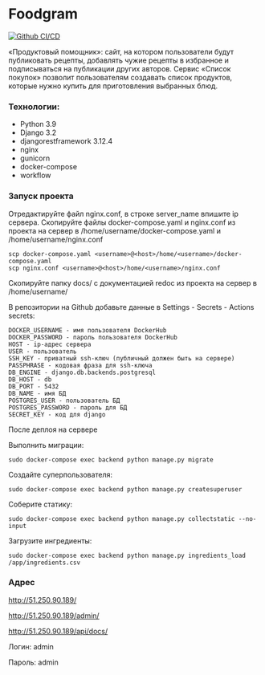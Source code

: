 # Foodgram
[![Github CI/CD](https://github.com/lllleeenna/foodgram-project-react/actions/workflows/foodgram_workflow/badge.svg)](https://github.com/lllleeenna/foodgram-project-react/actions)

«Продуктовый помощник»: сайт, на котором пользователи будут публиковать 
рецепты, добавлять чужие рецепты в избранное и подписываться на публикации 
других авторов. 
Сервис «Список покупок» позволит пользователям создавать список продуктов, 
которые нужно купить для приготовления выбранных блюд. 

### Технологии:
- Python 3.9
- Django 3.2
- djangorestframework 3.12.4
- nginx
- gunicorn
- docker-compose
- workflow

### Запуск проекта
Отредактируйте файл nginx.conf, в строке server_name впишите ip сервера.
Скопируйте файлы docker-compose.yaml и nginx.conf из проекта на сервер в 
/home/username/docker-compose.yaml и /home/username/nginx.conf
```
scp docker-compose.yaml <username>@<host>/home/<username>/docker-compose.yaml
scp nginx.conf <username>@<host>/home/<username>/nginx.conf
```
Скопируйте папку docs/ с документацией redoc из проекта на сервер в /home/username/

В репозитории на Github добавьте данные в Settings - Secrets - Actions secrets:
```
DOCKER_USERNAME - имя пользователя DockerHub
DOCKER_PASSWORD - пароль пользователя DockerHub
HOST - ip-адрес сервера
USER - пользователь
SSH_KEY - приватный ssh-ключ (публичный должен быть на сервере)
PASSPHRASE - кодовая фраза для ssh-ключа
DB_ENGINE - django.db.backends.postgresql
DB_HOST - db
DB_PORT - 5432
DB_NAME - имя БД
POSTGRES_USER - пользователь БД
POSTGRES_PASSWORD - пароль для БД
SECRET_KEY - код для django
```
После деплоя на сервере

Выполнить миграции:
```
sudo docker-compose exec backend python manage.py migrate
```
Создайте суперпользователя:
```
sudo docker-compose exec backend python manage.py createsuperuser
```
Соберите статику:
```
sudo docker-compose exec backend python manage.py collectstatic --no-input
```
Загрузите ингредиенты:
```
sudo docker-compose exec backend python manage.py ingredients_load /app/ingredients.csv
```
### Адрес
http://51.250.90.189/

http://51.250.90.189/admin/

http://51.250.90.189/api/docs/

Логин: admin

Пароль: admin

